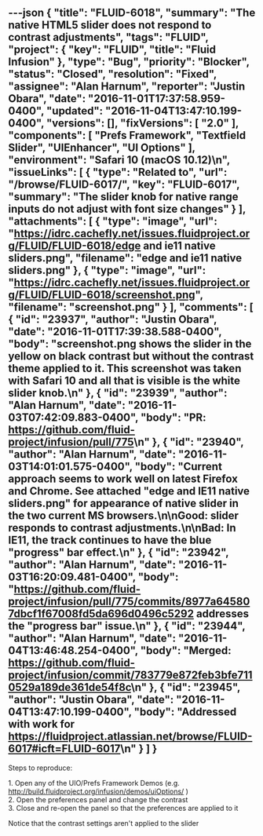 ---json
{
  "title": "FLUID-6018",
  "summary": "The native HTML5 slider does not respond to contrast adjustments",
  "tags": "FLUID",
  "project": {
    "key": "FLUID",
    "title": "Fluid Infusion"
  },
  "type": "Bug",
  "priority": "Blocker",
  "status": "Closed",
  "resolution": "Fixed",
  "assignee": "Alan Harnum",
  "reporter": "Justin Obara",
  "date": "2016-11-01T17:37:58.959-0400",
  "updated": "2016-11-04T13:47:10.199-0400",
  "versions": [],
  "fixVersions": [
    "2.0"
  ],
  "components": [
    "Prefs Framework",
    "Textfield Slider",
    "UIEnhancer",
    "UI Options"
  ],
  "environment": "Safari 10 (macOS 10.12)\n",
  "issueLinks": [
    {
      "type": "Related to",
      "url": "/browse/FLUID-6017/",
      "key": "FLUID-6017",
      "summary": "The slider knob for native range inputs do not adjust with font size changes"
    }
  ],
  "attachments": [
    {
      "type": "image",
      "url": "https://idrc.cachefly.net/issues.fluidproject.org/FLUID/FLUID-6018/edge and ie11 native sliders.png",
      "filename": "edge and ie11 native sliders.png"
    },
    {
      "type": "image",
      "url": "https://idrc.cachefly.net/issues.fluidproject.org/FLUID/FLUID-6018/screenshot.png",
      "filename": "screenshot.png"
    }
  ],
  "comments": [
    {
      "id": "23937",
      "author": "Justin Obara",
      "date": "2016-11-01T17:39:38.588-0400",
      "body": "screenshot.png shows the slider in the yellow on black contrast but without the contrast theme applied to it. This screenshot was taken with Safari 10 and all that is visible is the white slider knob.\n"
    },
    {
      "id": "23939",
      "author": "Alan Harnum",
      "date": "2016-11-03T07:42:09.883-0400",
      "body": "PR: <https://github.com/fluid-project/infusion/pull/775>\n"
    },
    {
      "id": "23940",
      "author": "Alan Harnum",
      "date": "2016-11-03T14:01:01.575-0400",
      "body": "Current approach seems to work well on latest Firefox and Chrome. See attached \"edge and IE11 native sliders.png\" for appearance of native slider in the two current MS browsers.\n\nGood: slider responds to contrast adjustments.\n\nBad: In IE11, the track continues to have the blue \"progress\" bar effect.\n"
    },
    {
      "id": "23942",
      "author": "Alan Harnum",
      "date": "2016-11-03T16:20:09.481-0400",
      "body": "<https://github.com/fluid-project/infusion/pull/775/commits/8977a645807dbcf1f67008fd5da696d0496c5292> addresses the \"progress bar\" issue.\n"
    },
    {
      "id": "23944",
      "author": "Alan Harnum",
      "date": "2016-11-04T13:46:48.254-0400",
      "body": "Merged: <https://github.com/fluid-project/infusion/commit/783779e872feb3bfe7110529a189de361de54f8c>\n"
    },
    {
      "id": "23945",
      "author": "Justin Obara",
      "date": "2016-11-04T13:47:10.199-0400",
      "body": "Addressed with work for <https://fluidproject.atlassian.net/browse/FLUID-6017#icft=FLUID-6017>\n"
    }
  ]
}
---
Steps to reproduce:

1\. Open any of the UIO/Prefs Framework Demos (e.g. <http://build.fluidproject.org/infusion/demos/uiOptions/> )\
2\. Open the preferences panel and change the contrast\
3\. Close and re-open the panel so that the preferences are applied to it

Notice that the contrast settings aren't applied to the slider

        